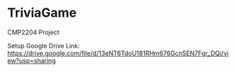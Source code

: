 # TriviaGame

CMP2204 Project

Setup Google Drive Link:
https://drive.google.com/file/d/13eNT6TdoU181RHm676GcnSEN7Fgr_DQi/view?usp=sharing